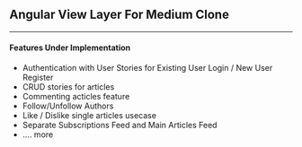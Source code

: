 ## Angular View Layer For Medium Clone

---

#### Features Under Implementation

- Authentication with User Stories for Existing User Login / New User Register
- CRUD stories for articles
- Commenting acticles feature
- Follow/Unfollow Authors
- Like / Dislike single articles usecase
- Separate Subscriptions Feed and Main Articles Feed
- .... more
